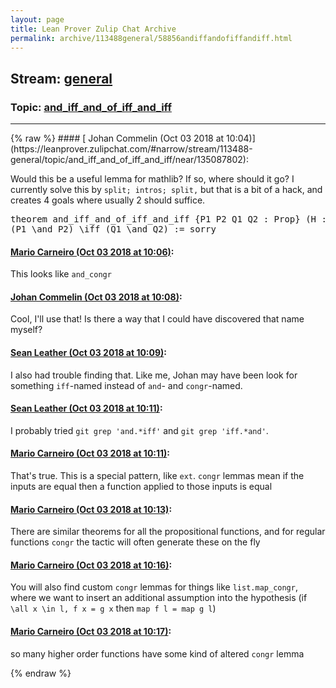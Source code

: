 ```yaml
---
layout: page
title: Lean Prover Zulip Chat Archive 
permalink: archive/113488general/58856andiffandofiffandiff.html
---
```


## Stream: [general](https://leanprover-community.github.io/archive/113488general/index.html)
### Topic: [and_iff_and_of_iff_and_iff](https://leanprover-community.github.io/archive/113488general/58856andiffandofiffandiff.html)

---

<base href="https://leanprover.zulipchat.com">
{% raw %}
#### [ Johan Commelin (Oct 03 2018 at 10:04)](https://leanprover.zulipchat.com/#narrow/stream/113488-general/topic/and_iff_and_of_iff_and_iff/near/135087802):
<p>Would this be a useful lemma for mathlib? If so, where should it go? I currently solve this by <code>split; intros; split,</code> but that is a bit of a hack, and creates 4 goals where usually 2 should suffice.</p>
<div class="codehilite"><pre><span></span><span class="kn">theorem</span> <span class="n">and_iff_and_of_iff_and_iff</span> <span class="o">{</span><span class="n">P1</span> <span class="n">P2</span> <span class="n">Q1</span> <span class="n">Q2</span> <span class="o">:</span> <span class="kt">Prop</span><span class="o">}</span> <span class="o">(</span><span class="n">H</span> <span class="o">:</span> <span class="o">(</span><span class="n">P1</span> <span class="err">\</span><span class="n">iff</span> <span class="n">Q1</span><span class="o">)</span> <span class="err">\</span><span class="n">and</span> <span class="o">(</span><span class="n">P2</span> <span class="err">\</span><span class="n">iff</span> <span class="n">Q2</span><span class="o">))</span> <span class="o">:</span>
<span class="o">(</span><span class="n">P1</span> <span class="err">\</span><span class="n">and</span> <span class="n">P2</span><span class="o">)</span> <span class="err">\</span><span class="n">iff</span> <span class="o">(</span><span class="n">Q1</span> <span class="err">\</span><span class="n">and</span> <span class="n">Q2</span><span class="o">)</span> <span class="o">:=</span> <span class="n">sorry</span>
</pre></div>

#### [ Mario Carneiro (Oct 03 2018 at 10:06)](https://leanprover.zulipchat.com/#narrow/stream/113488-general/topic/and_iff_and_of_iff_and_iff/near/135087872):
<p>This looks like <code>and_congr</code></p>

#### [ Johan Commelin (Oct 03 2018 at 10:08)](https://leanprover.zulipchat.com/#narrow/stream/113488-general/topic/and_iff_and_of_iff_and_iff/near/135087981):
<p>Cool, I'll use that! Is there a way that I could have discovered that name myself?</p>

#### [ Sean Leather (Oct 03 2018 at 10:09)](https://leanprover.zulipchat.com/#narrow/stream/113488-general/topic/and_iff_and_of_iff_and_iff/near/135088008):
<p>I also had trouble finding that. Like me, Johan may have been look for something <code>iff</code>-named instead of <code>and</code>- and <code>congr</code>-named.</p>

#### [ Sean Leather (Oct 03 2018 at 10:11)](https://leanprover.zulipchat.com/#narrow/stream/113488-general/topic/and_iff_and_of_iff_and_iff/near/135088104):
<p>I probably tried <code>git grep 'and.*iff'</code> and <code>git grep 'iff.*and'</code>.</p>

#### [ Mario Carneiro (Oct 03 2018 at 10:11)](https://leanprover.zulipchat.com/#narrow/stream/113488-general/topic/and_iff_and_of_iff_and_iff/near/135088105):
<p>That's true. This is a special pattern, like <code>ext</code>. <code>congr</code> lemmas mean if the inputs are equal then a function applied to those inputs is equal</p>

#### [ Mario Carneiro (Oct 03 2018 at 10:13)](https://leanprover.zulipchat.com/#narrow/stream/113488-general/topic/and_iff_and_of_iff_and_iff/near/135088176):
<p>There are similar theorems for all the propositional functions, and for regular functions <code>congr</code> the tactic will often generate these on the fly</p>

#### [ Mario Carneiro (Oct 03 2018 at 10:16)](https://leanprover.zulipchat.com/#narrow/stream/113488-general/topic/and_iff_and_of_iff_and_iff/near/135088308):
<p>You will also find custom <code>congr</code> lemmas for things like <code>list.map_congr</code>, where we want to insert an additional assumption into the hypothesis (if <code>\all x \in l, f x = g x</code> then <code>map f l = map g l</code>)</p>

#### [ Mario Carneiro (Oct 03 2018 at 10:17)](https://leanprover.zulipchat.com/#narrow/stream/113488-general/topic/and_iff_and_of_iff_and_iff/near/135088324):
<p>so many higher order functions have some kind of altered <code>congr</code> lemma</p>


{% endraw %}
